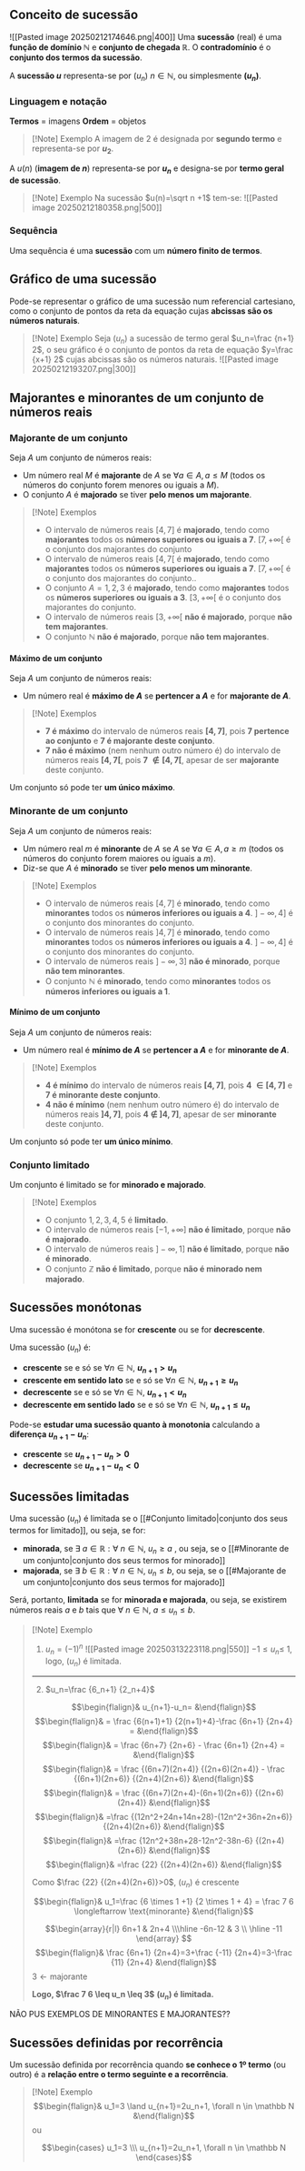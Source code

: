 ## Conceito de sucessão
![[Pasted image 20250212174646.png|400]]
Uma **sucessão** (real) é uma **função de domínio $\mathbb N$** e **conjunto de chegada $\mathbb R$**.
O **contradomínio** é o **conjunto dos termos da sucessão**.

A **sucessão $u$** representa-se por ($u_n$) $n \in \mathbb N$, ou simplesmente **$(u_n)$**.
### Linguagem e notação
**Termos** = imagens
**Ordem** = objetos
>[!Note] Exemplo
>A imagem de 2 é designada por **segundo termo** e representa-se por **$u_2$**.

A $u(n)$ (**imagem de $n$**) representa-se por **$u_n$** e designa-se por **termo geral de sucessão**.

>[!Note] Exemplo
>Na sucessão $u(n)=\sqrt n +1$ tem-se:
>![[Pasted image 20250212180358.png|500]]

### Sequência
Uma sequência é uma **sucessão** com um **número finito de termos**.
## Gráfico de uma sucessão
Pode-se representar o gráfico de uma sucessão num referencial cartesiano, como o conjunto de pontos da reta da equação cujas **abcissas são os números naturais**.

>[!Note] Exemplo
>Seja $(u_n)$ a sucessão de termo geral $u_n=\frac {n+1} 2$, o seu gráfico é o conjunto de pontos da reta de equação $y=\frac {x+1} 2$ cujas abcissas são os números naturais.
>![[Pasted image 20250212193207.png|300]]

## Majorantes e minorantes de um conjunto de números reais
### Majorante de um conjunto
Seja $A$ um conjunto de números reais:
- Um número real $M$ é **majorante** de $A$ se $\forall a \in A, a \leq M$ (todos os números do conjunto forem menores ou iguais a $M$).
- O conjunto $A$ é **majorado** se tiver **pelo menos um majorante**.

>[!Note] Exemplos
>- O intervalo de números reais $[4,7]$ é **majorado**, tendo como **majorantes** todos os **números superiores ou iguais a 7**. $[7, +\infty[$ é o conjunto dos majorantes do conjunto
>- O intervalo de números reais $[4,7[$ é **majorado**, tendo como **majorantes** todos os **números superiores ou iguais a 7**. $[7, +\infty[$ é o conjunto dos majorantes do conjunto..
>- O conjunto $A={1,2,3}$ é **majorado**, tendo como **majorantes** todos os **números superiores ou iguais a 3**. $[3, +\infty[$ é o conjunto dos majorantes do conjunto.
>- O intervalo de números reais $[3, +\infty[$ **não é majorado**, porque **não tem majorantes**.
>- O conjunto $\mathbb N$ **não é majorado**, porque **não tem majorantes**.
#### Máximo de um conjunto
Seja $A$ um conjunto de números reais:
- Um número real é **máximo de $A$** se **pertencer a $A$** e for **majorante de $A$**.

>[!Note] Exemplos
>- **7 é máximo** do intervalo de números reais **$[4,7]$**, pois **7 pertence ao conjunto** e **7 é majorante deste conjunto**.
>- **7 não é máximo** (nem nenhum outro número é) do intervalo de números reais **$[4,7[$**, pois **7 $\notin [4,7[$**, apesar de ser **majorante** deste conjunto.

Um conjunto só pode ter **um único máximo**.
### Minorante de um conjunto
Seja $A$ um conjunto de números reais:
- Um número real $m$ é **minorante** de $A$ se $A$ se $\forall a \in A, a \geq m$ (todos os números do conjunto forem maiores ou iguais a $m$).
- Diz-se que $A$ é **minorado** se tiver **pelo menos um minorante**.

>[!Note] Exemplos
>- O intervalo de números reais $[4,7]$ é **minorado**, tendo como **minorantes** todos os **números inferiores ou iguais a 4**. $]-\infty, 4]$ é o conjunto dos minorantes do conjunto.
>- O intervalo de números reais $]4,7]$ é **minorado**, tendo como **minorantes** todos os **números inferiores ou iguais a 4**. $]-\infty, 4]$ é o conjunto dos minorantes do conjunto.
>- O intervalo de números reais $]-\infty,3]$ **não é minorado**, porque **não tem minorantes**. 
>- O conjunto $\mathbb N$ é **minorado**, tendo como **minorantes** todos os **números inferiores ou iguais a 1**.

#### Mínimo de um conjunto
Seja $A$ um conjunto de números reais:
- Um número real é **mínimo de $A$** se **pertencer a $A$** e for **minorante de $A$**.

>[!Note] Exemplos
>- **4 é mínimo** do intervalo de números reais **$[4,7]$**, pois **4 $\in [4,7]$** e **7 é minorante deste conjunto**.
>- **4 não é mínimo** (nem nenhum outro número é) do intervalo de números reais **$]4,7]$**, pois **4 $\notin\ ]4,7]$**, apesar de ser **minorante** deste conjunto.

Um conjunto só pode ter **um único mínimo**.
### Conjunto limitado
Um conjunto é limitado se for **minorado e majorado**.
>[!Note] Exemplos
>- O conjunto ${1,2,3,4,5}$ é **limitado**.
>- O intervalo de números reais $[-1,+\infty]$ **não é limitado**, porque **não é majorado**.
>- O intervalo de números reais $]-\infty, 1]$ **não é limitado**, porque **não é minorado**.
>- O conjunto $\mathbb Z$ **não é limitado**, porque **não é minorado nem majorado**.

## Sucessões monótonas
Uma sucessão é monótona se for **crescente** ou se for **decrescente**.

Uma sucessão $(u_n)$ é:
- **crescente** se e só se $\forall n \in \mathbb N,$ **$u_{n+1}>u_n$**
- **crescente em sentido lato** se e só se $\forall n \in \mathbb N,$ **$u_{n+1} \geq u_n$**
- **decrescente** se e só se $\forall n \in \mathbb N,$ **$u_{n+1}<u_n$**
- **decrescente em sentido lado** se e só se $\forall n \in \mathbb N,$ **$u_{n+1} \leq u_n$**

Pode-se **estudar uma sucessão quanto à monotonia** calculando a **diferença $u_{n+1}-u_n$**:
- **crescente** se **$u_{n+1}-u_n>0$**
- **decrescente** se **$u_{n+1}-u_n<0$**
## Sucessões limitadas
Uma sucessão $(u_n)$ é limitada se o [[#Conjunto limitado|conjunto dos seus termos for limitado]], ou seja, se for:
- **minorada**, se $\exists\ a \in \mathbb R: \forall\ n \in \mathbb N,\ u_n \geq a$ , ou seja, se o [[#Minorante de um conjunto|conjunto dos seus termos for minorado]]
- **majorada**, se  $\exists\ b \in \mathbb R: \forall\ n \in \mathbb N,\ u_n \leq b$, ou seja, se o [[#Majorante de um conjunto|conjunto dos seus termos for majorado]]

Será, portanto, **limitada** se for **minorada e majorada**, ou seja, se existirem números reais $a$ e $b$ tais que $\forall\ n \in \mathbb N,\ a \leq u_n \leq b$.

>[!Note] Exemplo
>1. $u_n=(-1)^n$
>![[Pasted image 20250313223118.png|550]]
>$-1\leq u_n \leq$ 1, logo, $(u_n)$ é limitada.
>
>---
>2. $u_n=\frac {6_n+1} {2_n+4}$
>
>$$\begin{flalign}& u_{n+1}-u_n= &\end{flalign}$$
>$$\begin{flalign}& = \frac {6(n+1)+1} {2(n+1)+4}-\frac {6n+1} {2n+4} = &\end{flalign}$$
>$$\begin{flalign}& = \frac {6n+7} {2n+6} - \frac {6n+1} {2n+4} = &\end{flalign}$$
>$$\begin{flalign}& = \frac {(6n+7)(2n+4)} {(2n+6)(2n+4)} - \frac {(6n+1)(2n+6)} {(2n+4)(2n+6)} &\end{flalign}$$
>$$\begin{flalign}& = \frac {(6n+7)(2n+4)-(6n+1)(2n+6)} {(2n+6)(2n+4)} &\end{flalign}$$
>$$\begin{flalign}& =\frac {(12n^2+24n+14n+28)-(12n^2+36n+2n+6)} {(2n+4)(2n+6)} &\end{flalign}$$
>$$\begin{flalign}& =\frac {12n^2+38n+28-12n^2-38n-6} {(2n+4)(2n+6)} &\end{flalign}$$
>$$\begin{flalign}& =\frac {22} {(2n+4)(2n+6)} &\end{flalign}$$
>
>Como $\frac {22} {(2n+4)(2n+6)}>0$, $(u_n)$ é crescente
>
>$$\begin{flalign}& u_1=\frac {6 \times 1 +1} {2 \times 1 + 4} = \frac 7 6 \longleftarrow \text{minorante} &\end{flalign}$$
>
>$$\begin{array}{r|l}
6n+1 & 2n+4
\\\hline
-6n-12 & 3
\\ \hline
-11 \end{array}
>$$
>$$\begin{flalign}& \frac {6n+1} {2n+4}=3+\frac {-11} {2n+4}=3-\frac {11} {2n+4} &\end{flalign}$$
>$3 \longleftarrow \text{majorante}$
>
>**Logo, $\frac 7 6 \leq u_n \leq 3$**
>**($u_n$) é limitada.**



NÃO PUS EXEMPLOS DE MINORANTES E MAJORANTES??
## Sucessões definidas por recorrência
Um sucessão definida por recorrência quando **se conhece o 1º termo** (ou outro) é a **relação entre o termo seguinte e a recorrência**.
>[!Note] Exemplo
>$$\begin{flalign}& u_1=3 \land u_{n+1}=2u_n+1, \forall n \in \mathbb N &\end{flalign}$$
>ou
>
>$$\begin{cases} u_1=3 \\\ u_{n+1}=2u_n+1, \forall n \in \mathbb N \end{cases}$$
>

